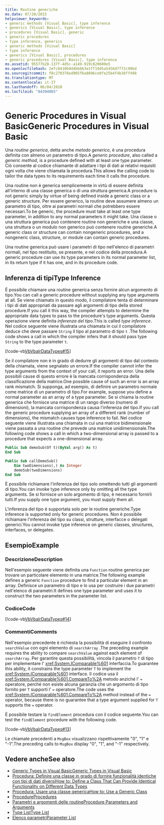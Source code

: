 ```yaml
---
title: Routine generiche
ms.date: 07/20/2015
helpviewer_keywords:
- generic methods [Visual Basic], type inference
- generics [Visual Basic], type inference
- procedures [Visual Basic], generic
- generic procedures
- type inference, generics
- generic methods [Visual Basic]
- type inference
- generics [Visual Basic], procedures
- generic procedures [Visual Basic], type inference
ms.assetid: 95577b28-137f-4d5c-a149-919c828600e5
ms.openlocfilehash: 2efc0410b9d4bb663e1ff19d5a5456d7ff2c99bd
ms.sourcegitcommit: f8c270376ed905f6a8896ce0fe25b4f4b38ff498
ms.translationtype: MT
ms.contentlocale: it-IT
ms.lasthandoff: 06/04/2020
ms.locfileid: "84394065"
---
```

# <a name="generic-procedures-in-visual-basic"></a><span data-ttu-id="3d021-102">Generic Procedures in Visual Basic</span><span class="sxs-lookup"><span data-stu-id="3d021-102">Generic Procedures in Visual Basic</span></span>
<span data-ttu-id="3d021-103">Una *routine generica*, detta anche *metodo generico*, è una procedura definita con almeno un parametro di tipo.</span><span class="sxs-lookup"><span data-stu-id="3d021-103">A *generic procedure*, also called a *generic method*, is a procedure defined with at least one type parameter.</span></span> <span data-ttu-id="3d021-104">Ciò consente al codice chiamante di adattare i tipi di dati ai relativi requisiti ogni volta che viene chiamata la procedura.</span><span class="sxs-lookup"><span data-stu-id="3d021-104">This allows the calling code to tailor the data types to its requirements each time it calls the procedure.</span></span>  
  
 <span data-ttu-id="3d021-105">Una routine non è generica semplicemente in virtù di essere definita all'interno di una classe generica o di una struttura generica.</span><span class="sxs-lookup"><span data-stu-id="3d021-105">A procedure is not generic simply by virtue of being defined inside a generic class or a generic structure.</span></span> <span data-ttu-id="3d021-106">Per essere generico, la routine deve assumere almeno un parametro di tipo, oltre ai parametri normali che potrebbero essere necessari.</span><span class="sxs-lookup"><span data-stu-id="3d021-106">To be generic, the procedure must take at least one type parameter, in addition to any normal parameters it might take.</span></span> <span data-ttu-id="3d021-107">Una classe o una struttura generica può contenere routine non generiche e una classe, una struttura o un modulo non generico può contenere routine generiche.</span><span class="sxs-lookup"><span data-stu-id="3d021-107">A generic class or structure can contain nongeneric procedures, and a nongeneric class, structure, or module can contain generic procedures.</span></span>  
  
 <span data-ttu-id="3d021-108">Una routine generica può usare i parametri di tipo nell'elenco di parametri normali, nel tipo restituito, se presente, e nel codice della procedura.</span><span class="sxs-lookup"><span data-stu-id="3d021-108">A generic procedure can use its type parameters in its normal parameter list, in its return type if it has one, and in its procedure code.</span></span>  
  
## <a name="type-inference"></a><span data-ttu-id="3d021-109">Inferenza di tipi</span><span class="sxs-lookup"><span data-stu-id="3d021-109">Type Inference</span></span>  
 <span data-ttu-id="3d021-110">È possibile chiamare una routine generica senza fornire alcun argomento di tipo.</span><span class="sxs-lookup"><span data-stu-id="3d021-110">You can call a generic procedure without supplying any type arguments at all.</span></span> <span data-ttu-id="3d021-111">Se viene chiamato in questo modo, il compilatore tenta di determinare i tipi di dati appropriati da passare agli argomenti di tipo della stored procedure.</span><span class="sxs-lookup"><span data-stu-id="3d021-111">If you call it this way, the compiler attempts to determine the appropriate data types to pass to the procedure's type arguments.</span></span> <span data-ttu-id="3d021-112">Questa operazione viene definita *inferenza del tipo*.</span><span class="sxs-lookup"><span data-stu-id="3d021-112">This is called *type inference*.</span></span> <span data-ttu-id="3d021-113">Nel codice seguente viene illustrata una chiamata in cui il compilatore deduce che deve passare `String` il tipo al parametro di tipo `t` .</span><span class="sxs-lookup"><span data-stu-id="3d021-113">The following code shows a call in which the compiler infers that it should pass type `String` to the type parameter `t`.</span></span>  
  
 [!code-vb[VbVbalrDataTypes#15](~/samples/snippets/visualbasic/VS_Snippets_VBCSharp/VbVbalrDataTypes/VB/Class1.vb#15)]  
  
 <span data-ttu-id="3d021-114">Se il compilatore non è in grado di dedurre gli argomenti di tipo dal contesto della chiamata, viene segnalato un errore.</span><span class="sxs-lookup"><span data-stu-id="3d021-114">If the compiler cannot infer the type arguments from the context of your call, it reports an error.</span></span> <span data-ttu-id="3d021-115">Una delle possibili cause di questo errore è la mancata corrispondenza della classificazione della matrice.</span><span class="sxs-lookup"><span data-stu-id="3d021-115">One possible cause of such an error is an array rank mismatch.</span></span> <span data-ttu-id="3d021-116">Si supponga, ad esempio, di definire un parametro normale come matrice di un parametro di tipo.</span><span class="sxs-lookup"><span data-stu-id="3d021-116">For example, suppose you define a normal parameter as an array of a type parameter.</span></span> <span data-ttu-id="3d021-117">Se si chiama la routine generica che fornisce una matrice di un rango diverso (numero di dimensioni), la mancata corrispondenza causa l'inferenza del tipo.</span><span class="sxs-lookup"><span data-stu-id="3d021-117">If you call the generic procedure supplying an array of a different rank (number of dimensions), the mismatch causes type inference to fail.</span></span> <span data-ttu-id="3d021-118">Nel codice seguente viene illustrata una chiamata in cui una matrice bidimensionale viene passata a una routine che prevede una matrice unidimensionale.</span><span class="sxs-lookup"><span data-stu-id="3d021-118">The following code shows a call in which a two-dimensional array is passed to a procedure that expects a one-dimensional array.</span></span>  
  
```vb  
Public Sub demoSub(Of t)(ByVal arg() As t)
End Sub

Public Sub callDemoSub()
    Dim twoDimensions(,) As Integer
    demoSub(twoDimensions)
End Sub
```
  
 <span data-ttu-id="3d021-119">È possibile richiamare l'inferenza del tipo solo omettendo tutti gli argomenti di tipo.</span><span class="sxs-lookup"><span data-stu-id="3d021-119">You can invoke type inference only by omitting all the type arguments.</span></span> <span data-ttu-id="3d021-120">Se si fornisce un solo argomento di tipo, è necessario fornirli tutti.</span><span class="sxs-lookup"><span data-stu-id="3d021-120">If you supply one type argument, you must supply them all.</span></span>  
  
 <span data-ttu-id="3d021-121">L'inferenza del tipo è supportata solo per le routine generiche.</span><span class="sxs-lookup"><span data-stu-id="3d021-121">Type inference is supported only for generic procedures.</span></span> <span data-ttu-id="3d021-122">Non è possibile richiamare l'inferenza del tipo su classi, strutture, interfacce o delegati generici.</span><span class="sxs-lookup"><span data-stu-id="3d021-122">You cannot invoke type inference on generic classes, structures, interfaces, or delegates.</span></span>  
  
## <a name="example"></a><span data-ttu-id="3d021-123">Esempio</span><span class="sxs-lookup"><span data-stu-id="3d021-123">Example</span></span>  
  
### <a name="description"></a><span data-ttu-id="3d021-124">Descrizione</span><span class="sxs-lookup"><span data-stu-id="3d021-124">Description</span></span>  
 <span data-ttu-id="3d021-125">Nell'esempio seguente viene definita una `Function` routine generica per trovare un particolare elemento in una matrice.</span><span class="sxs-lookup"><span data-stu-id="3d021-125">The following example defines a generic `Function` procedure to find a particular element in an array.</span></span> <span data-ttu-id="3d021-126">Definisce un parametro di tipo e lo usa per costruire i due parametri nell'elenco di parametri.</span><span class="sxs-lookup"><span data-stu-id="3d021-126">It defines one type parameter and uses it to construct the two parameters in the parameter list.</span></span>  
  
### <a name="code"></a><span data-ttu-id="3d021-127">Codice</span><span class="sxs-lookup"><span data-stu-id="3d021-127">Code</span></span>  
 [!code-vb[VbVbalrDataTypes#14](~/samples/snippets/visualbasic/VS_Snippets_VBCSharp/VbVbalrDataTypes/VB/Class1.vb#14)]  
  
### <a name="comments"></a><span data-ttu-id="3d021-128">Commenti</span><span class="sxs-lookup"><span data-stu-id="3d021-128">Comments</span></span>  
 <span data-ttu-id="3d021-129">Nell'esempio precedente è richiesta la possibilità di eseguire il confronto `searchValue` con ogni elemento di `searchArray` .</span><span class="sxs-lookup"><span data-stu-id="3d021-129">The preceding example requires the ability to compare `searchValue` against each element of `searchArray`.</span></span> <span data-ttu-id="3d021-130">Per garantire questa possibilità, vincola il parametro `T` di tipo per implementare l' <xref:System.IComparable%601> interfaccia.</span><span class="sxs-lookup"><span data-stu-id="3d021-130">To guarantee this ability, it constrains the type parameter `T` to implement the <xref:System.IComparable%601> interface.</span></span> <span data-ttu-id="3d021-131">Il codice usa il <xref:System.IComparable%601.CompareTo%2A> metodo anziché l' `=` operatore, perché non esiste alcuna garanzia che un argomento di tipo fornito per `T` supporti l' `=` operatore.</span><span class="sxs-lookup"><span data-stu-id="3d021-131">The code uses the <xref:System.IComparable%601.CompareTo%2A> method instead of the `=` operator, because there is no guarantee that a type argument supplied for `T` supports the `=` operator.</span></span>  
  
 <span data-ttu-id="3d021-132">È possibile testare la `findElement` procedura con il codice seguente.</span><span class="sxs-lookup"><span data-stu-id="3d021-132">You can test the `findElement` procedure with the following code.</span></span>  
  
 [!code-vb[VbVbalrDataTypes#13](~/samples/snippets/visualbasic/VS_Snippets_VBCSharp/VbVbalrDataTypes/VB/Class1.vb#13)]  
  
 <span data-ttu-id="3d021-133">Le chiamate precedenti a `MsgBox` visualizzano rispettivamente "0", "1" e "-1".</span><span class="sxs-lookup"><span data-stu-id="3d021-133">The preceding calls to `MsgBox` display "0", "1", and "-1" respectively.</span></span>  
  
## <a name="see-also"></a><span data-ttu-id="3d021-134">Vedere anche</span><span class="sxs-lookup"><span data-stu-id="3d021-134">See also</span></span>

- [<span data-ttu-id="3d021-135">Generic Types in Visual Basic</span><span class="sxs-lookup"><span data-stu-id="3d021-135">Generic Types in Visual Basic</span></span>](generic-types.md)
- [<span data-ttu-id="3d021-136">Procedura: Definire una classe in grado di fornire funzionalità identiche con tipi di dati diversi</span><span class="sxs-lookup"><span data-stu-id="3d021-136">How to: Define a Class That Can Provide Identical Functionality on Different Data Types</span></span>](how-to-define-a-class-that-can-provide-identical-functionality.md)
- [<span data-ttu-id="3d021-137">Procedura: Usare una classe generica</span><span class="sxs-lookup"><span data-stu-id="3d021-137">How to: Use a Generic Class</span></span>](how-to-use-a-generic-class.md)
- [<span data-ttu-id="3d021-138">Procedure</span><span class="sxs-lookup"><span data-stu-id="3d021-138">Procedures</span></span>](../procedures/index.md)
- [<span data-ttu-id="3d021-139">Parametri e argomenti delle routine</span><span class="sxs-lookup"><span data-stu-id="3d021-139">Procedure Parameters and Arguments</span></span>](../procedures/procedure-parameters-and-arguments.md)
- [<span data-ttu-id="3d021-140">Type List</span><span class="sxs-lookup"><span data-stu-id="3d021-140">Type List</span></span>](../../../language-reference/statements/type-list.md)
- [<span data-ttu-id="3d021-141">Elenco parametri</span><span class="sxs-lookup"><span data-stu-id="3d021-141">Parameter List</span></span>](../../../language-reference/statements/parameter-list.md)
